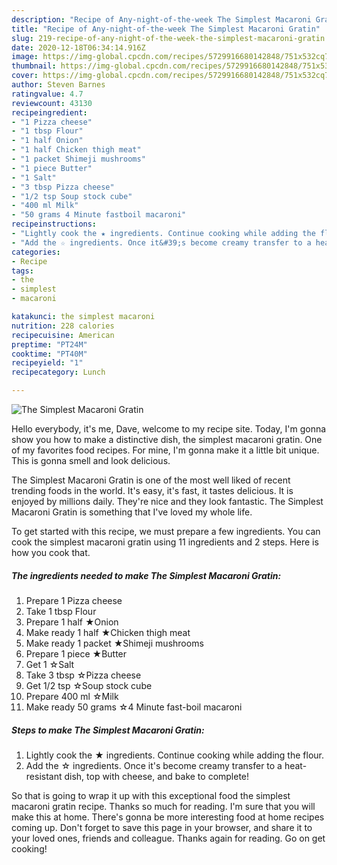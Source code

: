 ```yaml
---
description: "Recipe of Any-night-of-the-week The Simplest Macaroni Gratin"
title: "Recipe of Any-night-of-the-week The Simplest Macaroni Gratin"
slug: 219-recipe-of-any-night-of-the-week-the-simplest-macaroni-gratin
date: 2020-12-18T06:34:14.916Z
image: https://img-global.cpcdn.com/recipes/5729916680142848/751x532cq70/the-simplest-macaroni-gratin-recipe-main-photo.jpg
thumbnail: https://img-global.cpcdn.com/recipes/5729916680142848/751x532cq70/the-simplest-macaroni-gratin-recipe-main-photo.jpg
cover: https://img-global.cpcdn.com/recipes/5729916680142848/751x532cq70/the-simplest-macaroni-gratin-recipe-main-photo.jpg
author: Steven Barnes
ratingvalue: 4.7
reviewcount: 43130
recipeingredient:
- "1 Pizza cheese"
- "1 tbsp Flour"
- "1 half Onion"
- "1 half Chicken thigh meat"
- "1 packet Shimeji mushrooms"
- "1 piece Butter"
- "1 Salt"
- "3 tbsp Pizza cheese"
- "1/2 tsp Soup stock cube"
- "400 ml Milk"
- "50 grams 4 Minute fastboil macaroni"
recipeinstructions:
- "Lightly cook the ★ ingredients. Continue cooking while adding the flour."
- "Add the ☆ ingredients. Once it&#39;s become creamy transfer to a heat-resistant dish, top with cheese, and bake to complete!"
categories:
- Recipe
tags:
- the
- simplest
- macaroni

katakunci: the simplest macaroni 
nutrition: 228 calories
recipecuisine: American
preptime: "PT24M"
cooktime: "PT40M"
recipeyield: "1"
recipecategory: Lunch

---
```



![The Simplest Macaroni Gratin](https://img-global.cpcdn.com/recipes/5729916680142848/751x532cq70/the-simplest-macaroni-gratin-recipe-main-photo.jpg)

Hello everybody, it's me, Dave, welcome to my recipe site. Today, I'm gonna show you how to make a distinctive dish, the simplest macaroni gratin. One of my favorites food recipes. For mine, I'm gonna make it a little bit unique. This is gonna smell and look delicious.

The Simplest Macaroni Gratin is one of the most well liked of recent trending foods in the world. It's easy, it's fast, it tastes delicious. It is enjoyed by millions daily. They're nice and they look fantastic. The Simplest Macaroni Gratin is something that I've loved my whole life.




To get started with this recipe, we must prepare a few ingredients. You can cook the simplest macaroni gratin using 11 ingredients and 2 steps. Here is how you cook that.

<!--inarticleads1-->

##### The ingredients needed to make The Simplest Macaroni Gratin:

1. Prepare 1 Pizza cheese
1. Take 1 tbsp Flour
1. Prepare 1 half ★Onion
1. Make ready 1 half ★Chicken thigh meat
1. Make ready 1 packet ★Shimeji mushrooms
1. Prepare 1 piece ★Butter
1. Get 1 ☆Salt
1. Take 3 tbsp ☆Pizza cheese
1. Get 1/2 tsp ☆Soup stock cube
1. Prepare 400 ml ☆Milk
1. Make ready 50 grams ☆4 Minute fast-boil macaroni




<!--inarticleads2-->

##### Steps to make The Simplest Macaroni Gratin:

1. Lightly cook the ★ ingredients. Continue cooking while adding the flour.
1. Add the ☆ ingredients. Once it&#39;s become creamy transfer to a heat-resistant dish, top with cheese, and bake to complete!




So that is going to wrap it up with this exceptional food the simplest macaroni gratin recipe. Thanks so much for reading. I'm sure that you will make this at home. There's gonna be more interesting food at home recipes coming up. Don't forget to save this page in your browser, and share it to your loved ones, friends and colleague. Thanks again for reading. Go on get cooking!
